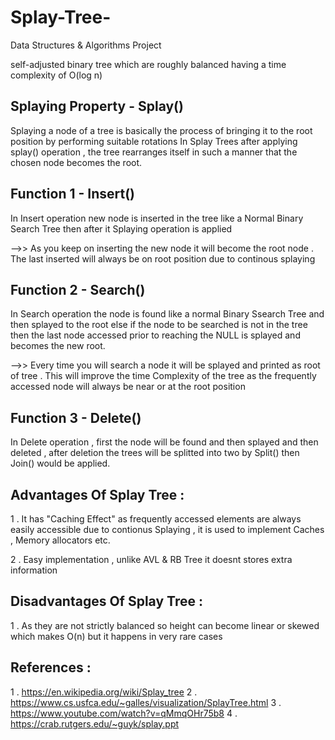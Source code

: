 # Splay-Tree-
Data Structures &amp; Algorithms Project

self-adjusted binary tree which are roughly balanced having a time complexity of O(log n)

## Splaying Property - Splay()
Splaying a node of a tree is basically the process of bringing it to the root position by performing suitable rotations 
In Splay Trees after applying splay() operation , the tree rearranges itself in such a manner that the chosen node becomes the root.

## Function 1 - Insert()
In Insert operation new node is inserted in the tree like a Normal Binary Search Tree then after it Splaying operation is applied

-->> As you keep on inserting the new node it will become the root node . The last inserted will always be on root position due to continous splaying

## Function 2 - Search()
In Search operation the node is found like a normal Binary Ssearch Tree and then splayed to the root else if the node to be searched is not in the tree then the last node accessed prior to reaching the NULL is splayed and becomes the new root.

-->> Every time you will search a node it will be splayed and printed as root of tree . This will improve the time Complexity of the tree as the frequently accessed node will always be near or at the root position

## Function 3 - Delete()
In Delete operation , first the node will be found and then splayed and then deleted , after deletion the trees will be splitted into two by Split() then Join() would be applied.

## Advantages Of Splay Tree :
1 . It has "Caching Effect" as frequently accessed elements are always easily accessible due to contionus Splaying , it is used to implement Caches , Memory allocators etc.

2 . Easy implementation , unlike AVL & RB Tree it doesnt stores extra information

## Disadvantages Of Splay Tree :
1 . As they are not strictly balanced so height can become linear or skewed which makes O(n) but it happens in very rare cases

## References : 
1 . https://en.wikipedia.org/wiki/Splay_tree
2 . https://www.cs.usfca.edu/~galles/visualization/SplayTree.html
3 . https://www.youtube.com/watch?v=qMmqOHr75b8
4 . https://crab.rutgers.edu/~guyk/splay.ppt
